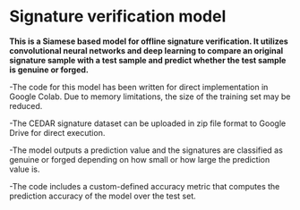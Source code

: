 # **Signature verification model**

**This is a Siamese based model for offline signature verification. It utilizes convolutional neural networks and deep learning to compare an original signature sample with a test sample and predict whether the test sample is genuine or forged.**

-The code for this model has been written for direct implementation in Google Colab. Due to memory limitations, the size of the training set may be reduced.

-The CEDAR signature dataset can be uploaded in zip file format to Google Drive for direct execution.

-The model outputs a prediction value and the signatures are classified as genuine or forged depending on how small or how large the prediction value is.

-The code includes a custom-defined accuracy metric that computes the prediction accuracy of the model over the test set.
